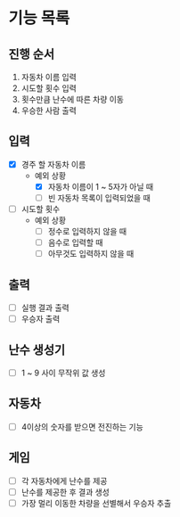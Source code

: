 # 기능 목록

## 진행 순서

1. 자동차 이름 입력
2. 시도할 횟수 입력
3. 횟수만큼 난수에 따른 차량 이동
4. 우승한 사람 출력

## 입력

- [x] 경주 할 자동차 이름
    - 예외 상황
        - [x] 자동차 이름이 1 ~ 5자가 아닐 때
        - [ ] 빈 자동차 목록이 입력되었을 때
- [ ] 시도할 횟수
    - 예외 상황
        - [ ] 정수로 입력하지 않을 때
        - [ ] 음수로 입력할 때
        - [ ] 아무것도 입력하지 않을 때

## 출력

- [ ] 실행 결과 출력
- [ ] 우승자 출력

## 난수 생성기

- [ ] 1 ~ 9 사이 무작위 값 생성

## 자동차

- [ ] 4이상의 숫자를 받으면 전진하는 기능

## 게임

- [ ] 각 자동차에게 난수를 제공
- [ ] 난수를 제공한 후 결과 생성
- [ ] 가장 멀리 이동한 차량을 선별해서 우승자 추출
